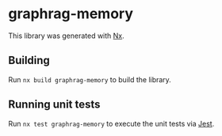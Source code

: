 # graphrag-memory

This library was generated with [Nx](https://nx.dev).

## Building

Run `nx build graphrag-memory` to build the library.

## Running unit tests

Run `nx test graphrag-memory` to execute the unit tests via [Jest](https://jestjs.io).
